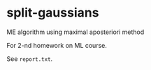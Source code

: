 # split-gaussians
ME algorithm using maximal aposteriori method

For 2-nd homework on ML course.

See `report.txt`.
